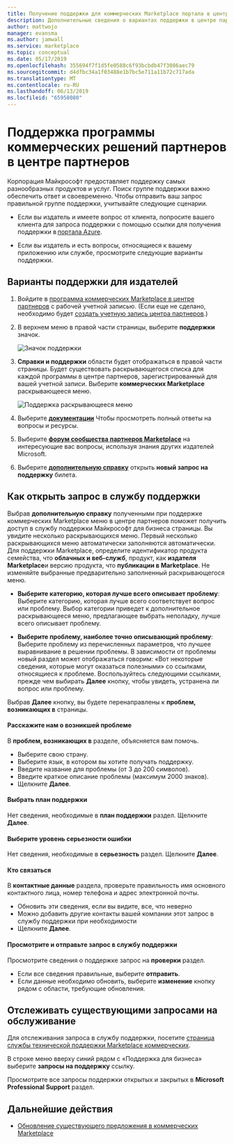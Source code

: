 ```yaml
---
title: Получение поддержки для коммерческих Marketplace портала в центре партнеров
description: Дополнительные сведения о вариантах поддержки в центре партнеров, включая как отправить запрос в службу поддержки.
author: mattwojo
manager: evansma
ms.author: jamwall
ms.service: marketplace
ms.topic: conceptual
ms.date: 05/17/2019
ms.openlocfilehash: 355694f7f1d5fe0588c6f93bcbdb47f3086aec79
ms.sourcegitcommit: d4dfbc34a1f03488e1b7bc5e711a11b72c717ada
ms.translationtype: MT
ms.contentlocale: ru-RU
ms.lasthandoff: 06/13/2019
ms.locfileid: "65958080"
---
```

# <a name="support-for-the-commercial-marketplace-program-in-partner-center"></a>Поддержка программы коммерческих решений партнеров в центре партнеров

Корпорация Майкрософт предоставляет поддержку самых разнообразных продуктов и услуг. Поиск группе поддержки важно обеспечить ответ и своевременно. Чтобы отправить ваш запрос правильной группе поддержки, учитывайте следующие сценарии. 

- Если вы издатель и имеете вопрос от клиента, попросите вашего клиента для запроса поддержки с помощью ссылки для получения поддержки в [портала Azure](https://portal.azure.com/). 

- Если вы издатель и есть вопросы, относящиеся к вашему приложению или службе, просмотрите следующие варианты поддержки.

## <a name="support-options-for-publishers"></a>Варианты поддержки для издателей

1. Войдите в [программа коммерческих Marketplace в центре партнеров](https://partner.microsoft.com/dashboard/commercial-marketplace/overview) с рабочей учетной записью. (Если еще не сделано, необходимо будет [создать учетную запись центра партнеров](./create-account.md).)

1. В верхнем меню в правой части страницы, выберите **поддержки** значок. 
 
   ![Значок поддержки](./media/commercial-marketplace-support.png)

1. **Справки и поддержки** области будет отображаться в правой части страницы. Будет существовать раскрывающегося списка для каждой программы в центре партнеров, зарегистрированный для вашей учетной записи. Выберите **коммерческих Marketplace** раскрывающееся меню. 
 
   ![Поддержка раскрывающееся меню](./media/commercial-marketplace-support-pane.png)

1. Выберите **[документации](../index.md)** Чтобы просмотреть полный ответы на вопросы и ресурсы. 

1. Выберите **[форум сообщества партнеров Marketplace](https://www.microsoftpartnercommunity.com/t5/Azure-Marketplace-and-AppSource/bd-p/2222)** на интересующие вас вопросы, используя знания других издателей Microsoft. 

1. Выберите **[дополнительную справку](https://support.microsoft.com/supportforbusiness/productselection?sapId=48734891-ee9a-5d77-bf29-82bf8d8111ff)** открыть **новый запрос на поддержку** билета. 

## <a name="how-to-open-a-support-ticket"></a>Как открыть запрос в службу поддержки

Выбрав **дополнительную справку** полученными при поддержке коммерческих Marketplace меню в центре партнеров поможет получить доступ в службу поддержки Майкрософт для бизнеса страницы. Вы увидите несколько раскрывающихся меню. Первый несколько раскрывающихся меню автоматически заполняются автоматически. Для поддержки Marketplace, определите идентификатор продукта семейства, что **облачных и веб-служб**, продукт, как **издателя Marketplace**и версию продукта, что **публикации в Marketplace**. Не изменяйте выбранные предварительно заполненный раскрывающегося меню. 

- **Выберите категорию, которая лучше всего описывает проблему**: Выберите категорию, которая лучше всего соответствует вопрос или проблему. Выбор категории приведет к дополнительное раскрывающееся меню, предлагающее выбрать неполадку, лучше всего описывает проблему.

- **Выберите проблему, наиболее точно описывающий проблему**: Выберите проблему из перечисленных параметров, что лучшее выравнивание в решении проблемы. В зависимости от проблемы новый раздел может отображаться говорим: «Вот некоторые сведения, которые могут оказаться полезными» со ссылками, относящиеся к проблеме. Воспользуйтесь следующими ссылками, прежде чем выбирать **Далее** кнопку, чтобы увидеть, устранена ли вопрос или проблему.

Выбрав **Далее** кнопку, вы будете перенаправлены к **проблем, возникающих в** страницы. 

#### <a name="tell-us-more-about-your-issue"></a>Расскажите нам о возникшей проблеме

В **проблем, возникающих в** разделе, объясняется вам помочь.

- Выберите свою страну.
- Выберите язык, в котором вы хотите получать поддержку.
- Введите название для проблемы (от 3 до 200 символов).  
- Введите краткое описание проблемы (максимум 2000 знаков).
- Щелкните **Далее**.

#### <a name="select-a-support-plan"></a>Выбрать план поддержки

Нет сведения, необходимые в **план поддержки** раздел. Щелкните **Далее**. 

#### <a name="select-the-severity-of-your-issue"></a>Выберите уровень серьезности ошибки

Нет сведения, необходимые в **серьезность** раздел. Щелкните **Далее**. 

#### <a name="who-should-we-contact"></a>Кто связаться

В **контактные данные** раздела, проверьте правильность имя основного контактного лица, номер телефона и адрес электронной почты. 
- Обновить эти сведения, если вы видите, все, что неверно
- Можно добавить другие контакты вашей компании этот запрос в службу поддержки при необходимости
- Щелкните **Далее**.

#### <a name="review-and-submit-your-support-request"></a>Просмотрите и отправьте запрос в службу поддержки

Просмотрите сведения о поддержке запрос на **проверки** раздел. 
- Если все сведения правильные, выберите **отправить**. 
- Если данные необходимо обновить, выберите **изменение** кнопку рядом с области, требующие обновления.

## <a name="track-your-existing-support-requests"></a>Отслеживать существующими запросами на обслуживание 

Для отслеживания запроса в службу поддержки, посетите [страница службы технической поддержки Marketplace коммерческих](https://support.microsoft.com/supportforbusiness/productselection?sapId=48734891-ee9a-5d77-bf29-82bf8d8111ff). 

В строке меню вверху синий рядом с «Поддержка для бизнеса» выберите **запросы на поддержку** ссылку. 

Просмотрите все запросы поддержки открытых и закрытых в **Microsoft Professional Support** раздел. 

## <a name="next-steps"></a>Дальнейшие действия

- [Обновление существующего предложения в коммерческих Marketplace](./update-existing-offer.md)
